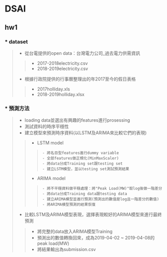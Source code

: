 # DSAI
## hw1

### * dataset
> * 從台電提供的open data：台灣電力公司_過去電力供需資訊
>>    * 2017-2018electricity.csv
>>    * 2018-2019electricity.csv
> * 根據行政院提供的行事曆整理出的年2017至今的假日表格
>>    * 2017holliday.xls
>>    * 2018-2019holliday.xlsx

### * 預測方法
> * loading data並選出有興趣的features進行prosessing
> * 測試資料的時序平穩性
> * 建立模型來預測時序資料(以LSTM及ARIMA來比較它們的表現)
>>    * LSTM model
>>>     - 將名目型features進行dummy variable
>>>     - 全部features做正規化(MinMaxScaler)
>>>     - 將data分成Training set跟testing set
>>>     - 建立LSTM模型，並以testing set測試預測結果
>>    * ARIMA model
>>>     - 將不平穩資料做平穩處理：將"Peak Load(MW)"取log後做一階差分
>>>     - 將data分成Training data跟testing data
>>>     - 建立ARIMA模型並進行預測(預測出的數值是log且一階差分的數值)
>>>     - 將ARIMA模型預測的結果恢復
> * 比較LSTM及ARIMA模型表現，選擇表現較好的ARIMA模型來進行最終預測
>>    * 將完整的data放入ARIMA模型Training
>>    * 預測出的數值轉換回來，成為2019-04-02 ~ 2019-04-08的peak load(MW)
>>    * 將結果輸出為submission.csv
